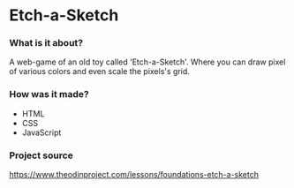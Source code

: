 
# Etch-a-Sketch

### What is it about?

A web-game of an old toy called 'Etch-a-Sketch'. Where you can draw pixel of various colors and even scale the pixels's grid.

### How was it made? 

* HTML
* CSS
* JavaScript

### Project source
https://www.theodinproject.com/lessons/foundations-etch-a-sketch

